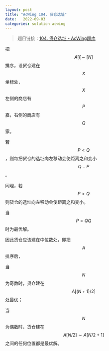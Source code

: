 ```yaml
---
layout: post
title: "AcWing 104. 货仓选址"
date:   2022-09-03
categories: solution acwing
---
```


> 题目链接：<a href="https://www.acwing.com/problem/content/106/" target="_blank">104. 货仓选址 - AcWing题库</a>

把 $$A[i] \sim ~[N]$$ 排序，设货仓建在 $$X$$ 坐标处，$$X$$ 左侧的商店有 $$P$$ 嘉，右侧的商店有 $$Q$$ 家。

若 $$P < Q$$，则每把货仓的选址向左移动会使距离之和变小 $$Q - P$$。

同理，若 $$P > Q$$ 则货仓的选址向左移动会使距离之和变小。

当 $$P = QQ$$ 时为最优解。

因此货仓应该建在中位数处，即把 $$A$$ 排序后，

当 $$N$$ 为奇数时，货仓建在 $$A[(N + 1) / 2]$$ 处最优；

当 $$N$$ 为偶数时，货仓建在 $$A[N / 2] \sim A[N / 2 + 1]$$ 之间的任何位置都是最优解。